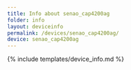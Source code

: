 ```yaml
---
title: Info about senao_cap4200ag
folder: info
layout: deviceinfo
permalink: /devices/senao_cap4200ag/
device: senao_cap4200ag
---
```

{% include templates/device_info.md %}
